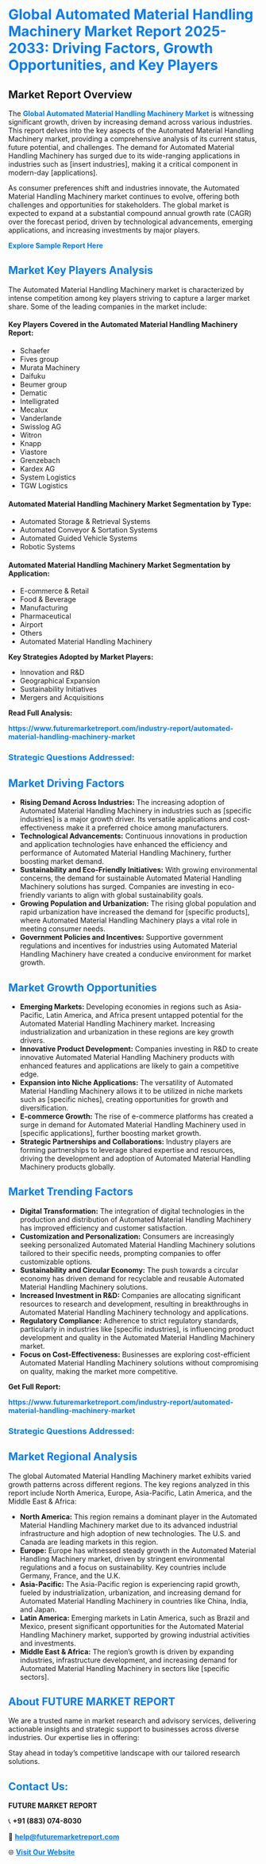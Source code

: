 <h1 style="color: #007BFF;">Global Automated Material Handling Machinery Market Report 2025-2033: Driving Factors, Growth Opportunities, and Key Players</h1>

<section id="overview">
<h2>Market Report Overview</h2>
<p>The <a href="https://www.futuremarketreport.com/industry-report/automated-material-handling-machinery-market" style="color: #007BFF; text-decoration: none;"><strong>Global Automated Material Handling Machinery Market</strong></a> is witnessing significant growth, driven by increasing demand across various industries. This report delves into the key aspects of the Automated Material Handling Machinery market, providing a comprehensive analysis of its current status, future potential, and challenges. The demand for Automated Material Handling Machinery has surged due to its wide-ranging applications in industries such as [insert industries], making it a critical component in modern-day [applications].</p>
<p>As consumer preferences shift and industries innovate, the Automated Material Handling Machinery market continues to evolve, offering both challenges and opportunities for stakeholders. The global market is expected to expand at a substantial compound annual growth rate (CAGR) over the forecast period, driven by technological advancements, emerging applications, and increasing investments by major players.</p>
</section>

<section id="overview">
<p><a href="https://www.futuremarketreport.com/request-sample/reportId=116480" style="color: #007BFF; text-decoration: none;"><strong>Explore Sample Report Here</strong></a></p>
</section>

<section id="key-players">
<h2 style="color: #007BFF;">Market Key Players Analysis</h2>
<p>The Automated Material Handling Machinery market is characterized by intense competition among key players striving to capture a larger market share. Some of the leading companies in the market include:</p>
<h4>Key Players Covered in the Automated Material Handling Machinery Report:</h4>
<ul><li>Schaefer</li><li>Fives group</li><li>Murata Machinery</li><li>Daifuku</li><li>Beumer group</li><li>Dematic</li><li>Intelligrated</li><li>Mecalux</li><li>Vanderlande</li><li>Swisslog AG</li><li>Witron</li><li>Knapp</li><li>Viastore</li><li>Grenzebach</li><li>Kardex AG</li><li>System Logistics</li><li>TGW Logistics</li></ul>
<h4>Automated Material Handling Machinery Market Segmentation by Type:</h4>
<ul><li>Automated Storage &amp; Retrieval Systems</li><li>Automated Conveyor &amp; Sortation Systems</li><li>Automated Guided Vehicle Systems</li><li>Robotic Systems</li></ul>

<h4>Automated Material Handling Machinery Market Segmentation by Application:</h4>
<ul><li>E-commerce &amp; Retail</li><li>Food &amp; Beverage</li><li>Manufacturing</li><li>Pharmaceutical</li><li>Airport</li><li>Others</li><li>Automated Material Handling Machinery</li></ul>
<p><strong>Key Strategies Adopted by Market Players:</strong></p>
<ul>
<li>Innovation and R&D</li>
<li>Geographical Expansion</li>
<li>Sustainability Initiatives</li>
<li>Mergers and Acquisitions</li>
</ul>
</section>

<section>
<p><strong>Read Full Analysis: </strong></p><a href="https://www.futuremarketreport.com/industry-report/automated-material-handling-machinery-market" style="color: #007BFF; text-decoration: none;"><strong>https://www.futuremarketreport.com/industry-report/automated-material-handling-machinery-market</strong></a>
<h3 style="color: #007BFF;">Strategic Questions Addressed:</h3>
</section>

<section id="driving-factors">
<h2 style="color: #007BFF;">Market Driving Factors</h2>
<ul>
<li><strong>Rising Demand Across Industries:</strong> The increasing adoption of Automated Material Handling Machinery in industries such as [specific industries] is a major growth driver. Its versatile applications and cost-effectiveness make it a preferred choice among manufacturers.</li>
<li><strong>Technological Advancements:</strong> Continuous innovations in production and application technologies have enhanced the efficiency and performance of Automated Material Handling Machinery, further boosting market demand.</li>
<li><strong>Sustainability and Eco-Friendly Initiatives:</strong> With growing environmental concerns, the demand for sustainable Automated Material Handling Machinery solutions has surged. Companies are investing in eco-friendly variants to align with global sustainability goals.</li>
<li><strong>Growing Population and Urbanization:</strong> The rising global population and rapid urbanization have increased the demand for [specific products], where Automated Material Handling Machinery plays a vital role in meeting consumer needs.</li>
<li><strong>Government Policies and Incentives:</strong> Supportive government regulations and incentives for industries using Automated Material Handling Machinery have created a conducive environment for market growth.</li>
</ul>
</section>

<section id="growth-opportunities">
<h2 style="color: #007BFF;">Market Growth Opportunities</h2>
<ul>
<li><strong>Emerging Markets:</strong> Developing economies in regions such as Asia-Pacific, Latin America, and Africa present untapped potential for the Automated Material Handling Machinery market. Increasing industrialization and urbanization in these regions are key growth drivers.</li>
<li><strong>Innovative Product Development:</strong> Companies investing in R&D to create innovative Automated Material Handling Machinery products with enhanced features and applications are likely to gain a competitive edge.</li>
<li><strong>Expansion into Niche Applications:</strong> The versatility of Automated Material Handling Machinery allows it to be utilized in niche markets such as [specific niches], creating opportunities for growth and diversification.</li>
<li><strong>E-commerce Growth:</strong> The rise of e-commerce platforms has created a surge in demand for Automated Material Handling Machinery used in [specific applications], further boosting market growth.</li>
<li><strong>Strategic Partnerships and Collaborations:</strong> Industry players are forming partnerships to leverage shared expertise and resources, driving the development and adoption of Automated Material Handling Machinery products globally.</li>
</ul>
</section>

<section id="trending-factors">
<h2 style="color: #007BFF;">Market Trending Factors</h2>
<ul>
<li><strong>Digital Transformation:</strong> The integration of digital technologies in the production and distribution of Automated Material Handling Machinery has improved efficiency and customer satisfaction.</li>
<li><strong>Customization and Personalization:</strong> Consumers are increasingly seeking personalized Automated Material Handling Machinery solutions tailored to their specific needs, prompting companies to offer customizable options.</li>
<li><strong>Sustainability and Circular Economy:</strong> The push towards a circular economy has driven demand for recyclable and reusable Automated Material Handling Machinery solutions.</li>
<li><strong>Increased Investment in R&D:</strong> Companies are allocating significant resources to research and development, resulting in breakthroughs in Automated Material Handling Machinery technology and applications.</li>
<li><strong>Regulatory Compliance:</strong> Adherence to strict regulatory standards, particularly in industries like [specific industries], is influencing product development and quality in the Automated Material Handling Machinery market.</li>
<li><strong>Focus on Cost-Effectiveness:</strong> Businesses are exploring cost-efficient Automated Material Handling Machinery solutions without compromising on quality, making the market more competitive.</li>
</ul>
</section>

<section>
<p><strong>Get Full Report: </strong></p><a href="https://www.futuremarketreport.com/industry-report/automated-material-handling-machinery-market" style="color: #007BFF; text-decoration: none;"><strong>https://www.futuremarketreport.com/industry-report/automated-material-handling-machinery-market</strong></a>
<h3 style="color: #007BFF;">Strategic Questions Addressed:</h3>
</section>


<section id="regional-analysis">
<h2 style="color: #007BFF;">Market Regional Analysis</h2>
<p>The global Automated Material Handling Machinery market exhibits varied growth patterns across different regions. The key regions analyzed in this report include North America, Europe, Asia-Pacific, Latin America, and the Middle East & Africa:</p>
<ul>
<li><strong>North America:</strong> This region remains a dominant player in the Automated Material Handling Machinery market due to its advanced industrial infrastructure and high adoption of new technologies. The U.S. and Canada are leading markets in this region.</li>
<li><strong>Europe:</strong> Europe has witnessed steady growth in the Automated Material Handling Machinery market, driven by stringent environmental regulations and a focus on sustainability. Key countries include Germany, France, and the U.K.</li>
<li><strong>Asia-Pacific:</strong> The Asia-Pacific region is experiencing rapid growth, fueled by industrialization, urbanization, and increasing demand for Automated Material Handling Machinery in countries like China, India, and Japan.</li>
<li><strong>Latin America:</strong> Emerging markets in Latin America, such as Brazil and Mexico, present significant opportunities for the Automated Material Handling Machinery market, supported by growing industrial activities and investments.</li>
<li><strong>Middle East & Africa:</strong> The region’s growth is driven by expanding industries, infrastructure development, and increasing demand for Automated Material Handling Machinery in sectors like [specific sectors].</li>
</ul>
</section>

<footer>
<h2 style="color: #007BFF;">About FUTURE MARKET REPORT</h2>
<p>We are a trusted name in market research and advisory services, delivering actionable insights and strategic support to businesses across diverse industries. Our expertise lies in offering:</p>

<p>Stay ahead in today’s competitive landscape with our tailored research solutions.</p>

<h2 style="color: #007BFF;">Contact Us:</h2>
<p><strong>FUTURE MARKET REPORT</strong></p>
<p>📞 <strong>+91 (883) 074-8030</strong></p>
<p>📧 <strong><a href="mailto:help@futuremarketreport.com" style="color: #007BFF;">help@futuremarketreport.com</a></strong></p>
<p>🌐 <strong><a href="https://www.futuremarketreport.com/" style="color: #007BFF;">Visit Our Website</a></strong></p>
</footer>